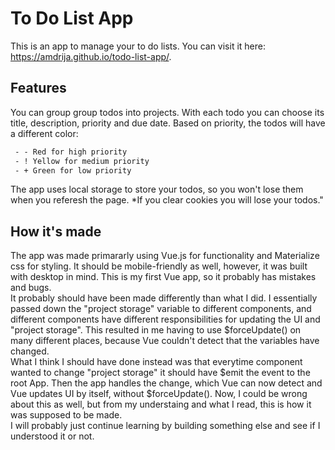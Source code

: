 # To Do List App

This is an app to manage your to do lists. You can visit it here: https://amdrija.github.io/todo-list-app/.

## Features

You can group group todos into projects. With each todo you can choose its title, description, priority and due date.
Based on priority, the todos will have a different color:  
```diff
 - - Red for high priority  
 - ! Yellow for medium priority
 - + Green for low priority
 ```

The app uses local storage to store your todos, so you won't lose them when you referesh the page. *If you clear cookies you will lose your todos."

## How it's made

The app was made primararly using Vue.js for functionality and Materialize css for styling. It should be mobile-friendly as well, however, it was built with desktop in mind. This is my first Vue app, so it probably has mistakes and bugs.  
It probably should have been made differently than what I did. I essentially passed down the "project storage" variable to different components, and different components have different responsibilities for updating the UI and "project storage". This resulted in me having to use $forceUpdate() on many different places, because Vue couldn't detect that the variables have changed.  
What I think I should have done instead was that everytime component wanted to change "project storage" it should have $emit the event to the root App. Then the app handles the change, which Vue can now detect and Vue updates UI by itself, without $forceUpdate(). Now, I could be wrong about this as well, but from my understaing and what I read, this is how it was supposed to be made.  
I will probably just continue learning by building something else and see if I understood it or not.